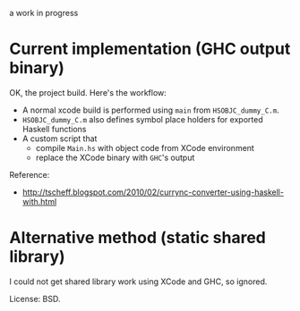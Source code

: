 a work in progress

Current implementation (GHC output binary)
===========================================

OK, the project build. Here's the workflow:

* A normal xcode build is performed using `main` from `HSOBJC_dummy_C.m`.
* `HSOBJC_dummy_C.m` also defines symbol place holders for exported Haskell functions
* A custom script that
    * compile `Main.hs` with object code from XCode environment
    * replace the XCode binary with `GHC`'s output

Reference:

* <http://tscheff.blogspot.com/2010/02/currync-converter-using-haskell-with.html>

Alternative method (static shared library)
===========================================

I could not get shared library work using XCode and GHC, so ignored.

License: BSD.